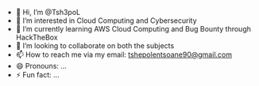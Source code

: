 - 👋 Hi, I’m @Tsh3poL
- 👀 I’m interested in Cloud Computing and Cybersecurity
- 🌱 I’m currently learning AWS Cloud Computing and Bug Bounty through HackTheBox
- 💞️ I’m looking to collaborate on both the subjects
- 📫 How to reach me via my email: tshepolentsoane90@gmail.com
- 😄 Pronouns: ...
- ⚡ Fun fact: ...

<!---
Tsh3poL/Tsh3poL is a ✨ special ✨ repository because its `README.md` (this file) appears on your GitHub profile.
You can click the Preview link to take a look at your changes.
--->
